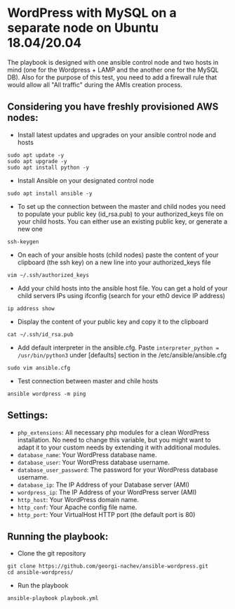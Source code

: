# WordPress with MySQL on a separate node on Ubuntu 18.04/20.04

The playbook is designed with one ansible control node and two hosts in mind (one for the Wordpress + LAMP and the another one for the MySQL DB). Also for the purpose of this test, you need to add a firewall rule that would allow all "All traffic" during the AMIs creation process.

## Considering you have freshly provisioned AWS nodes:

- Install latest updates and upgrades on your ansible control node and hosts
```shell
sudo apt update -y
sudo apt upgrade -y
sudo apt install python -y
```
- Install Ansible on your designated control node
```shell
sudo apt install ansible -y
```
- To set up the connection between the master and child nodes you need to populate your public key (id_rsa.pub) to your authorized_keys file on your child hosts. You can either use an existing public key, or generate a new one 
 ```shell
 ssh-keygen
 ```
 - On each of your ansible hosts (child nodes) paste the content of your clipboard (the ssh key) on a new line into your authorized_keys file
```shell
vim ~/.ssh/authorized_keys
```
- Add your child hosts into the ansible host file. You can get a hold of your child servers IPs using ifconfig (search for your eth0 device IP address)
```shell
ip address show
```
- Display the content of your public key and copy it to the clipboard
 ```shell
cat ~/.ssh/id_rsa.pub
```
- Add default interpreter in the ansible.cfg. Paste `interpreter_python = /usr/bin/python3` under [defaults] section in the /etc/ansible/ansible.cfg
```shell
sudo vim ansible.cfg
```
- Test connection between master and chile hosts
```shell
ansible wordpress -m ping
```

## Settings:

- `php_extensions`:  All necessary php modules for a clean WordPress installation. No need to change this variable, but you might want to adapt it to your custom needs by extending it with additional modules.  
- `database_name`: Your WordPress database name.
- `database_user`: Your WordPress database username.
- `database_user_password`: The password for your WordPress database username.
- `database_ip`: The IP Address of your Database server (AMI)
- `wordpress_ip`: The IP Address of your WordPress server (AMI)
- `http_host`: Your WordPress domain name.
- `http_conf`: Your Apache config file name.
- `http_port`: Your VirtualHost HTTP port (the default port is 80)

## Running the playbook:

- Clone the git repository
```shell
git clone https://github.com/georgi-nachev/ansible-wordpress.git
cd ansible-wordpress/
``` 
- Run the playbook
```shell
ansible-playbook playbook.yml
```
